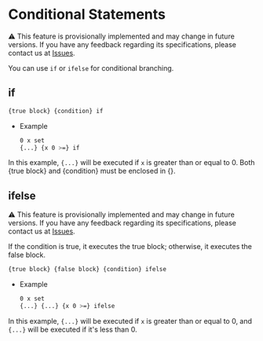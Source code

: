 # Conditional Statements

⚠ This feature is provisionally implemented and may change in future versions. If you have any feedback regarding its specifications, please contact us at [Issues](https://github.com/remokasu/stacker/issues).

You can use `if` or `ifelse` for conditional branching.

## if
~~~ bash
{true block} {condition} if
~~~

- Example
    ~~~ bash
    0 x set
    {...} {x 0 >=} if
    ~~~
In this example, `{...}` will be executed if `x` is greater than or equal to 0.
Both {true block} and {condition} must be enclosed in {}.

## ifelse
⚠ This feature is provisionally implemented and may change in future versions. If you have any feedback regarding its specifications, please contact us at [Issues](https://github.com/remokasu/stacker/issues).

If the condition is true, it executes the true block; otherwise, it executes the false block.
~~~ bash
{true block} {false block} {condition} ifelse
~~~

- Example
    ~~~ bash
    0 x set
    {...} {...} {x 0 >=} ifelse
    ~~~
In this example, `{...}` will be executed if `x` is greater than or equal to 0, and `{...}` will be executed if it's less than 0.